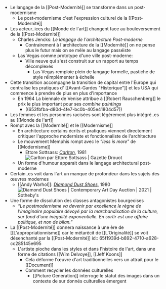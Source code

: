- Le langage de la [[Post-Modernité]] se transforme dans un post-modernisme
	- Le post-modernisme c'est l'expression culturel de la [[Post-Modernité]]
- Les acteur..ices du [[Monde de l'art]] changent face au bouleversement de la [[Post-Modernité]]
	- Charles Jencks: *Le langage de l'architecture Post-moderne*
		- Contrairement à l'architecture de la [[Modernité]] on ne pense plus le futur mais on se mêle au langage passéiste
	- Las Vegas comme prototype d'une ville post-moderne:
		- Ville neuve qui s'est construit sur un rapport au temps décomplexés
			- Las Vegas remploie plein de langage formelle, pastiche de style réimplémenter à échelle
- Cette transition accompagne la transition de capital entre l'Europe qui centralise les pratiques d' [[Avant-Gardes "Historique"]] et les USA qui commence à prendre de plus en plus d'importance
	- En 1964 La biennale de Venise attribue à [[Robert Rauschenberg]] le prix le plus important pour ses *combine paintings*
		- ((653fbfba-d80d-4fe7-bc0b-405e41804d57))
- Les femmes et les personnes racisées sont légèrement plus intégré..es au [[Monde de l'art]]
- Rompt avec la [[Modernité]] et le [[Modernisme]]
	- En architecture certains écrits et pratiques viennent directement critiquer l'approche moderniste et fonctionnaliste de l'architecture
	- Le mouvement Memphis rompt avec le *“less is more”* de [[Modernisme]]
		- Ettore Sottsass: [*Carlton*](https://www.espace-lumiere.fr/accueil/10358-carlton-etagere.html), 1981 ![Carlton par Ettore Sottsass | Gazette Drouot](https://medias.gazette-drouot.com/prod/medias/mediatheque/59811.jpg)
	- Un forme d'humour apparait dans le langage architectural post-moderne
- Certain..es voit dans l'art un manque de profondeur dans les sujets des œuvres modernes
	- [[Andy Warhol]]: [*Diamond Dust Shoes*](https://www.sothebys.com/en/buy/auction/2021/contemporary-art-day-auction-2/diamond-dust-shoes), 1980 ![Diamond Dust Shoes | Contemporary Art Day Auction | 2021 | Sotheby's](https://sothebys-md.brightspotcdn.com/dims4/default/f024b33/2147483647/strip/true/crop/2000x1379+0+0/resize/2048x1412!/quality/90/?url=http%3A%2F%2Fsothebys-brightspot.s3.amazonaws.com%2Fmedia-desk%2Fc7%2Fb8%2F8e3cee804b6cafdbd2f0d16726d5%2F361n10683-bq9px-01-a.jpg)
- Une forme de dissolution des classes antagonistes bourgeoises
	- *“Le postmodernisme va devenir par excellence le règne de l'imaginaire populaire dévoyé par la marchandisation de la culture, sur fond d'une inégalité exponentielle. En sortir est une affaire politique, et non de bilan.”*
- La [[Post-Modernité]] donnera naissance à une ère de [[L'appropriationnisme]] car le métarécit de [[L'Originalité]] se voit désenchanté par la [[Post-Modernité]]
  id:: 65f1939d-b892-4710-a628-cc285145e695
	- L'artiste pioche dans les styles et dans l'histoire de l'art, dans une forme de citations [[Wim Delvoye]], [[Jeff Koons]]
		- Cela déforme l'œuvre d'art traditionnelles vers un attrait pour le [[Document]]
		- Comment recycler les données culturelles
			- [[Picture Generation]] interroge le statut des images dans un contexte de sur donnés culturelles émergent